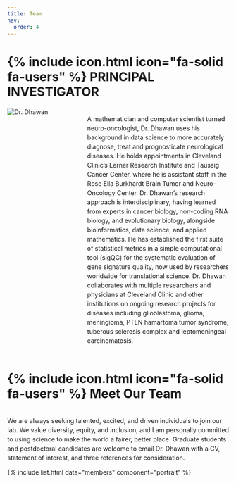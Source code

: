 ```yaml
---
title: Team
nav:
  order: 4
---
```


# {% include icon.html icon="fa-solid fa-users" %}  PRINCIPAL INVESTIGATOR


<div style="display: flex; align-items: flex-start; margin-top: 20px;">
  <div style="flex: 1; padding-right: 20px;">
    <img src="/Lab-Website/images/dhawana.jpg" alt="Dr. Dhawan" style="max-width: 100%; height: auto;">
  </div>
  <div style="flex: 2; text-align: left;">
    <p style="line-height: 1.5; margin-bottom: 1em;">A mathematician and computer scientist turned neuro-oncologist, Dr. Dhawan uses his background in data science to more accurately diagnose, treat and prognosticate neurological diseases. He holds appointments in Cleveland Clinic’s Lerner Research Institute and Taussig Cancer Center, where he is assistant staff in the Rose Ella Burkhardt Brain Tumor and Neuro-Oncology Center. Dr. Dhawan’s research approach is interdisciplinary, having learned from experts in cancer biology, non-coding RNA biology, and evolutionary biology, alongside bioinformatics, data science, and applied mathematics. He has established the first suite of statistical metrics in a simple computational tool (sigQC) for the systematic evaluation of gene signature quality, now used by researchers worldwide for translational science. Dr. Dhawan collaborates with multiple researchers and physicians at Cleveland Clinic and other institutions on ongoing research projects for diseases including glioblastoma, glioma, meningioma, PTEN hamartoma tumor syndrome, tuberous sclerosis complex and leptomeningeal carcinomatosis.</p>
     <!-- Social Links Section -->
    <div class="social-links" style="margin-top: 20px;">
      <a href="https://orcid.org/0000-0002-5027-1277" target="_blank" style="margin-right: 20px; color: #1d72b8;">
        <i class="fab fa-orcid"></i>
      </a>
      <a href="https://twitter.com/andrewdhawan" target="_blank" style="margin-right: 20px; color: #1da1f2;">
        <i class="fab fa-twitter"></i>
      </a>
      <a href="mailto:dhawana@ccf.org" style="color: #d93025;">
        <i class="fas fa-envelope"></i>
      </a>
    </div>
  </div>
</div>

# {% include icon.html icon="fa-solid fa-users" %} Meet Our Team

<div style="display: flex; align-items: flex-start; margin-top: 20px;">
    </div>
  <div style="flex: 2; text-align: left;">
    <p style="line-height: 1.5; margin-bottom: 1em;"> We are always seeking talented, excited, and driven individuals to join our lab. We value diversity, equity, and inclusion, and I am personally committed to using science to make the world a fairer, better place. Graduate students and postdoctoral candidates are welcome to email Dr. Dhawan with a CV, statement of interest, and three references for consideration. </p>
</div>

 {% include list.html data="members" component="portrait" %}
